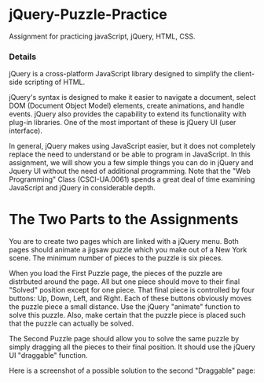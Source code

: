 # jQuery-Puzzle-Practice
Assignment for practicing javaScript, jQuery, HTML, CSS.

### Details
jQuery is a cross-platform JavaScript library designed to simplify the client-side scripting of HTML.

jQuery's syntax is designed to make it easier to navigate a document, select DOM (Document Object Model) elements, create animations, and handle events. jQuery also provides the capability to extend its functionality with plug-in libraries. One of the most important of these is jQuery UI (user interface).

In general, jQuery makes using JavaScript easier, but it does not completely replace the need to understand or be able to program in JavaScript. In this assignment, we will show you a few simple things you can do in jQuery and Jquery UI without the need of additional programming. Note that the "Web Programming" Class (CSCI-UA.0061) spends a great deal of time examining JavaScript and jQuery in considerable depth.

# The Two Parts to the Assignments
You are to create two pages which are linked with a jQuery menu. Both pages should animate a jigsaw puzzle which you make out of a New York scene. The minimum number of pieces to the puzzle is six pieces.

When you load the First Puzzle page, the pieces of the puzzle are distrbuted around the page. All but one piece should move to their final "Solved" position except for one piece. That final piece is controlled by four buttons: Up, Down, Left, and Right. Each of these buttons obviously moves the puzzle piece a small distance. Use the jQuery "animate" function to solve this puzzle. Also, make certain that the puzzle piece is placed such that the puzzle can actually be solved.

The Second Puzzle page should allow you to solve the same puzzle by simply dragging all the pieces to their final position. It should use the jQuery UI "draggable" function.

Here is a screenshot of a possible solution to the second "Draggable" page:
